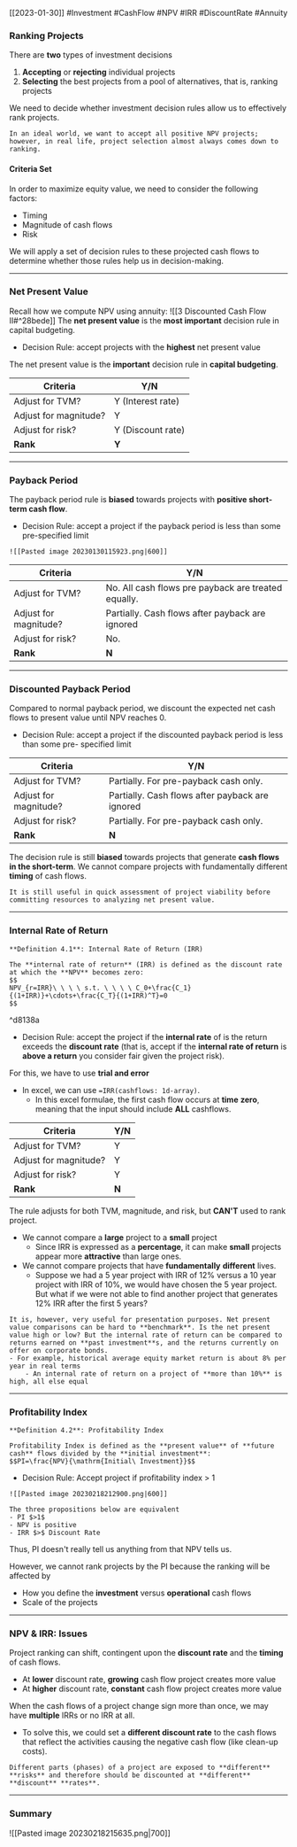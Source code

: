[[2023-01-30]] #Investment #CashFlow #NPV #IRR #DiscountRate #Annuity 

### Ranking Projects
There are **two** types of investment decisions
1. **Accepting** or **rejecting** individual projects
2. **Selecting** the best projects from a pool of alternatives, that is, ranking projects

We need to decide whether investment decision rules allow us to effectively rank projects.

```ad-note
In an ideal world, we want to accept all positive NPV projects; however, in real life, project selection almost always comes down to ranking.
```

#### Criteria Set
In order to maximize equity value, we need to consider the following factors:
- Timing
- Magnitude of cash flows
- Risk

We will apply a set of decision rules to these projected cash flows to determine whether those rules help us in decision-making.

---

### Net Present Value
Recall how we compute NPV using annuity: ![[3 Discounted Cash Flow II#^28bede]]
The **net present value** is the **most important** decision rule in capital budgeting.
- Decision Rule: accept projects with the **highest** net present value

The net present value is the **important** decision rule in **capital budgeting**.

| Criteria              | Y/N               |
| --------------------- | ----------------- |
| Adjust for TVM?       | Y (Interest rate) |
| Adjust for magnitude? | Y                 |
| Adjust for risk?      | Y (Discount rate) |
| **Rank**                  | **Y**                  |

---

### Payback Period
The payback period rule is **biased** towards projects with **positive short-term cash flow**.
- Decision Rule: accept a project if the payback period is less than some pre-specified limit

```ad-example
![[Pasted image 20230130115923.png|600]]
```

| Criteria              | Y/N                                                |
| --------------------- | -------------------------------------------------- |
| Adjust for TVM?       | No. All cash flows pre payback are treated equally. |
| Adjust for magnitude? | Partially. Cash flows after payback are ignored    |
| Adjust for risk?      | No.                                               |
| **Rank**                  | **N**                                                  | 

---

### Discounted Payback Period
Compared to normal payback period, we discount the expected net cash flows to present value until NPV reaches 0.
- Decision Rule: accept a project if the discounted payback period is less than some pre- specified limit

| Criteria              | Y/N                                                |
| --------------------- | -------------------------------------------------- |
| Adjust for TVM?       | Partially. For pre-payback cash only. |
| Adjust for magnitude? | Partially. Cash flows after payback are ignored    |
| Adjust for risk?      | Partially.  For pre-payback cash only.                                               |
| **Rank**                  | **N**                                                  | 

The decision rule is still **biased** towards projects that generate **cash flows in the short-term**. We cannot compare projects with fundamentally different **timing** of cash flows.

```ad-note
It is still useful in quick assessment of project viability before committing resources to analyzing net present value.
```

---

### Internal Rate of Return

```ad-important
**Definition 4.1**: Internal Rate of Return (IRR)

The **internal rate of return** (IRR) is defined as the discount rate at which the **NPV** becomes zero:
$$
NPV_{r=IRR}\ \ \ \ s.t. \ \ \ \ C_0+\frac{C_1}{(1+IRR)}+\cdots+\frac{C_T}{(1+IRR)^T}=0
$$
```

^d8138a

- Decision Rule: accept the project if the **internal rate** of is the return exceeds the **discount rate** (that is, accept if the **internal rate of return** is **above a return** you consider fair given the project risk).

For this, we have to use **trial and error**
- In excel, we can use `=IRR(cashflows: 1d-array)`.
	- In this excel formulae, the first cash flow occurs at **time** **zero**, meaning that the input should include **ALL** cashflows.

| Criteria              | Y/N                                                |
| --------------------- | -------------------------------------------------- |
| Adjust for TVM?       | Y |
| Adjust for magnitude? | Y    |
| Adjust for risk?      | Y                                               |
| **Rank**                  | **N**                                                  | 

The rule adjusts for both TVM, magnitude, and risk, but **CAN'T** used to rank project.
- We cannot compare a **large** project to a **small** project
	- Since IRR is expressed as a **percentage**, it can make **small** projects appear more **attractive** than large ones.
- We cannot compare projects that have **fundamentally** **different** lives.
	- Suppose we had a 5 year project with IRR of 12% versus a 10 year project with IRR of 10%, we would have chosen the 5 year project. But what if we were not able to find another project that generates 12% IRR after the first 5 years? 
    
```ad-note
It is, however, very useful for presentation purposes. Net present value comparisons can be hard to **benchmark**. Is the net present value high or low? But the internal rate of return can be compared to returns earned on **past investment**s, and the returns currently on offer on corporate bonds.
- For example, historical average equity market return is about 8% per year in real terms
	- An internal rate of return on a project of **more than 10%** is high, all else equal
```

---

### Profitability Index

```ad-important
**Definition 4.2**: Profitability Index

Profitability Index is defined as the **present value** of **future cash** flows divided by the **initial investment**:
$$PI=\frac{NPV}{\mathrm{Initial\ Investment}}$$
```
- Decision Rule: Accept project if profitability index > 1

```ad-example
![[Pasted image 20230218212900.png|600]]
```

```ad-summary
The three propositions below are equivalent
- PI $>1$
- NPV is positive
- IRR $>$ Discount Rate
```

Thus, PI doesn't really tell us anything from that NPV tells us.

However, we cannot rank projects by the PI because the ranking will be affected by
- How you define the **investment** versus **operational** cash flows
- Scale of the projects

---

### NPV & IRR:  Issues
Project ranking can shift, contingent upon the **discount rate** and the **timing** of cash flows.
- At **lower** discount rate, **growing** cash flow project creates more value
- At **higher** discount rate, **constant** cash flow project creates more value

When the cash flows of a project change sign more than once, we may have **multiple** IRRs or no IRR at all.
- To solve this, we  could set a **different discount rate** to the cash flows that reflect the activities causing the negative cash flow (like clean-up costs).

```ad-warning
Different parts (phases) of a project are exposed to **different** **risks** and therefore should be discounted at **different** **discount** **rates**.
```

---

### Summary
![[Pasted image 20230218215635.png|700]]
